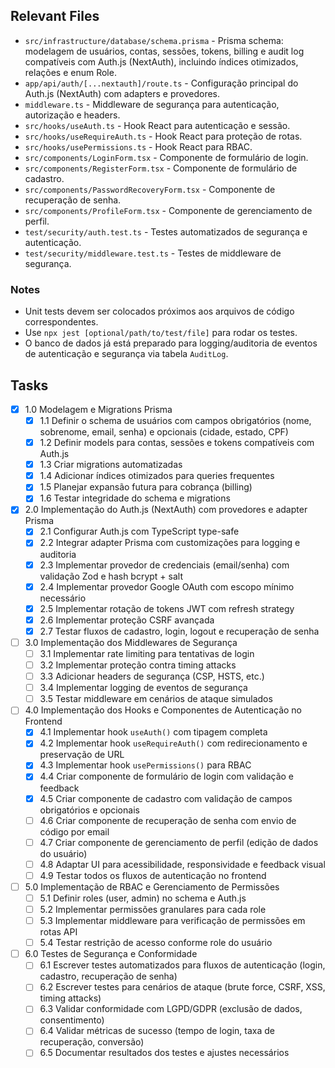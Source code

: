 ## Relevant Files

- `src/infrastructure/database/schema.prisma` - Prisma schema: modelagem de usuários, contas, sessões, tokens, billing e audit log compatíveis com Auth.js (NextAuth), incluindo índices otimizados, relações e enum Role.
- `app/api/auth/[...nextauth]/route.ts` - Configuração principal do Auth.js (NextAuth) com adapters e provedores.
- `middleware.ts` - Middleware de segurança para autenticação, autorização e headers.
- `src/hooks/useAuth.ts` - Hook React para autenticação e sessão.
- `src/hooks/useRequireAuth.ts` - Hook React para proteção de rotas.
- `src/hooks/usePermissions.ts` - Hook React para RBAC.
- `src/components/LoginForm.tsx` - Componente de formulário de login.
- `src/components/RegisterForm.tsx` - Componente de formulário de cadastro.
- `src/components/PasswordRecoveryForm.tsx` - Componente de recuperação de senha.
- `src/components/ProfileForm.tsx` - Componente de gerenciamento de perfil.
- `test/security/auth.test.ts` - Testes automatizados de segurança e autenticação.
- `test/security/middleware.test.ts` - Testes de middleware de segurança.

### Notes

- Unit tests devem ser colocados próximos aos arquivos de código correspondentes.
- Use `npx jest [optional/path/to/test/file]` para rodar os testes.
- O banco de dados já está preparado para logging/auditoria de eventos de autenticação e segurança via tabela `AuditLog`.

## Tasks

- [x] 1.0 Modelagem e Migrations Prisma
  - [x] 1.1 Definir o schema de usuários com campos obrigatórios (nome, sobrenome, email, senha) e opcionais (cidade, estado, CPF)
  - [x] 1.2 Definir models para contas, sessões e tokens compatíveis com Auth.js
  - [x] 1.3 Criar migrations automatizadas
  - [x] 1.4 Adicionar índices otimizados para queries frequentes
  - [x] 1.5 Planejar expansão futura para cobrança (billing)
  - [x] 1.6 Testar integridade do schema e migrations

- [x] 2.0 Implementação do Auth.js (NextAuth) com provedores e adapter Prisma
  - [x] 2.1 Configurar Auth.js com TypeScript type-safe
  - [x] 2.2 Integrar adapter Prisma com customizações para logging e auditoria
  - [x] 2.3 Implementar provedor de credenciais (email/senha) com validação Zod e hash bcrypt + salt
  - [x] 2.4 Implementar provedor Google OAuth com escopo mínimo necessário
  - [x] 2.5 Implementar rotação de tokens JWT com refresh strategy
  - [x] 2.6 Implementar proteção CSRF avançada
  - [x] 2.7 Testar fluxos de cadastro, login, logout e recuperação de senha

- [ ] 3.0 Implementação dos Middlewares de Segurança
  - [ ] 3.1 Implementar rate limiting para tentativas de login
  - [ ] 3.2 Implementar proteção contra timing attacks
  - [ ] 3.3 Adicionar headers de segurança (CSP, HSTS, etc.)
  - [ ] 3.4 Implementar logging de eventos de segurança
  - [ ] 3.5 Testar middleware em cenários de ataque simulados

- [ ] 4.0 Implementação dos Hooks e Componentes de Autenticação no Frontend
  - [x] 4.1 Implementar hook `useAuth()` com tipagem completa
  - [x] 4.2 Implementar hook `useRequireAuth()` com redirecionamento e preservação de URL
  - [x] 4.3 Implementar hook `usePermissions()` para RBAC
  - [x] 4.4 Criar componente de formulário de login com validação e feedback
  - [x] 4.5 Criar componente de cadastro com validação de campos obrigatórios e opcionais
  - [ ] 4.6 Criar componente de recuperação de senha com envio de código por email
  - [ ] 4.7 Criar componente de gerenciamento de perfil (edição de dados do usuário)
  - [ ] 4.8 Adaptar UI para acessibilidade, responsividade e feedback visual
  - [ ] 4.9 Testar todos os fluxos de autenticação no frontend

- [ ] 5.0 Implementação de RBAC e Gerenciamento de Permissões
  - [ ] 5.1 Definir roles (user, admin) no schema e Auth.js
  - [ ] 5.2 Implementar permissões granulares para cada role
  - [ ] 5.3 Implementar middleware para verificação de permissões em rotas API
  - [ ] 5.4 Testar restrição de acesso conforme role do usuário

- [ ] 6.0 Testes de Segurança e Conformidade
  - [ ] 6.1 Escrever testes automatizados para fluxos de autenticação (login, cadastro, recuperação de senha)
  - [ ] 6.2 Escrever testes para cenários de ataque (brute force, CSRF, XSS, timing attacks)
  - [ ] 6.3 Validar conformidade com LGPD/GDPR (exclusão de dados, consentimento)
  - [ ] 6.4 Validar métricas de sucesso (tempo de login, taxa de recuperação, conversão)
  - [ ] 6.5 Documentar resultados dos testes e ajustes necessários 